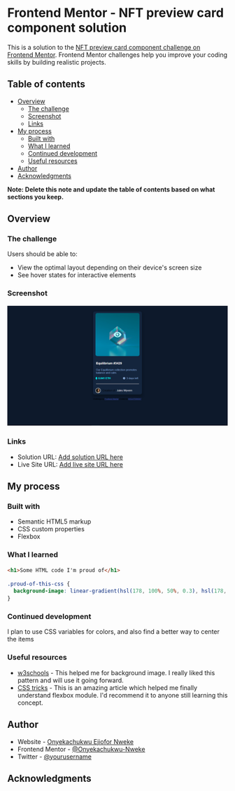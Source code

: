 # Frontend Mentor - NFT preview card component solution

This is a solution to the [NFT preview card component challenge on Frontend Mentor](https://www.frontendmentor.io/challenges/nft-preview-card-component-SbdUL_w0U). Frontend Mentor challenges help you improve your coding skills by building realistic projects. 

## Table of contents

- [Overview](#overview)
  - [The challenge](#the-challenge)
  - [Screenshot](#screenshot)
  - [Links](#links)
- [My process](#my-process)
  - [Built with](#built-with)
  - [What I learned](#what-i-learned)
  - [Continued development](#continued-development)
  - [Useful resources](#useful-resources)
- [Author](#author)
- [Acknowledgments](#acknowledgments)

**Note: Delete this note and update the table of contents based on what sections you keep.**

## Overview

### The challenge

Users should be able to:

- View the optimal layout depending on their device's screen size
- See hover states for interactive elements

### Screenshot

![./images/screenshot.png](./images/screenshot.png)

### Links

- Solution URL: [Add solution URL here](https://your-solution-url.com)
- Live Site URL: [Add live site URL here](https://your-live-site-url.com)

## My process

### Built with

- Semantic HTML5 markup
- CSS custom properties
- Flexbox

### What I learned

```html
<h1>Some HTML code I'm proud of</h1>
```
```css
.proud-of-this-css {
  background-image: linear-gradient(hsl(178, 100%, 50%, 0.3), hsl(178, 100%, 50%, 0.3)), url('./images/icon-view.svg') , url('./images/image-equilibrium.jpg');
}
```
### Continued development
I plan to use CSS variables for colors, and also find a better way to center the items

### Useful resources

- [w3schools](https://www.w3schools.com) - This helped me for background image. I really liked this pattern and will use it going forward.
- [CSS tricks](https://www.example.com) - This is an amazing article which helped me finally understand flexbox module. I'd recommend it to anyone still learning this concept.

## Author

- Website - [Onyekachukwu Ejiofor Nweke](https://github.com/Onyekachukwu-Nweke)
- Frontend Mentor - [@Onyekachukwu-Nweke](https://www.frontendmentor.io/profile/Onyekachukwu-Nweke)
- Twitter - [@yourusername](https://www.twitter.com/yourusername)

## Acknowledgments